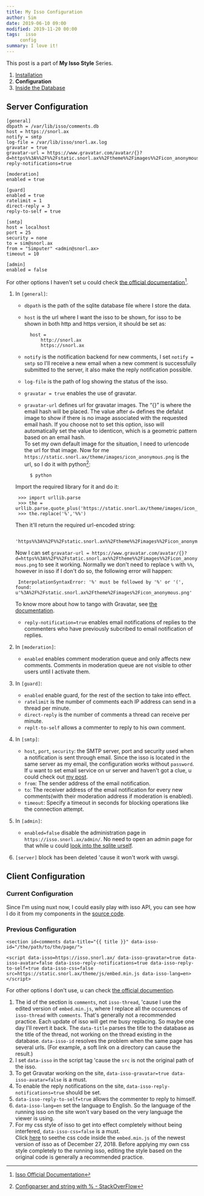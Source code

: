 ```yaml
---
title: My Isso Configuration
author: Sim
date: 2019-06-10 09:00
modified: 2019-11-20 00:00
tags:  isso
	 config
summary: I love it!
---
```


<div id="series" markdown="1">

This post is a part of __My Isso Style__ Series.

1. [Installation](/terminal/2016/07/12/start-to-use-isso/)
2. __Configuration__
3. [Inside the Database](/terminal/2019/06/10/inside-the-isso-database/)

</div>

## Server Configuration

	[general]
	dbpath = /var/lib/isso/comments.db
	host = https://snorl.ax
	notify = smtp
	log-file = /var/lib/isso/snorl.ax.log
	gravatar = true
	gravatar-url = https://www.gravatar.com/avatar/{}?d=https%%3A%%2F%%2Fstatic.snorl.ax%%2Ftheme%%2Fimages%%2Ficon_anonymous.png
	reply-notifications=true

	[moderation]
	enabled = true

	[guard]
	enabled = true
	ratelimit = 1
	direct-reply = 3
	reply-to-self = true

	[smtp]
	host = localhost
	port = 25
	security = none
	to = sim@snorl.ax
	from = "Simputer" <admin@snorl.ax>
	timeout = 10

	[admin]
	enabled = false

For other options I haven't set u could check <a href="https://posativ.org/isso/docs/configuration/server/" target="_blank">the official documentation</a>[^1].  

1. In `[general]`:  

	* `dbpath` is the path of the sqlite database file where I store the data.  
	* `host` is the url where I want the isso to be shown, for isso to be shown in both http and https version, it should be set as:  

			host =
				http://snorl.ax
				https://snorl.ax

	* `notify` is the notification backend for new comments, I set `notify = smtp` so I'll receive a new email when a new comment is successfully submitted to the server, it also make the reply notification possible.  
	* `log-file` is the path of log showing the status of the isso.
	* `gravatar = true` enables the use of gravatar.  
	* `gravatar-url` defines url for gravatar images. The “{}” is where the email hash will be placed. The value after `d=` defines the defalut image  to show if there is no image associated with the requested email hash. If you choose not to set this option, isso will automatically set the value to identicon, which is a geometric pattern based on an email hash.  
	To set my own default image for the situation, I need to urlencode the url for that image. Now for me `https://static.snorl.ax/theme/images/icon_anonymous.png` is the url, so I do it with python[^2]:  

			$ python

	Import the required library for it and do it:  

		>>> import urllib.parse
		>>> the = urllib.parse.quote_plus('https://static.snorl.ax/theme/images/icon_anonymous.png')
		>>> the.replace('%','%%')

	Then it'll return the required url-encoded string:  
	
		'https%%3A%%2F%%2Fstatic.snorl.ax%%2Ftheme%%2Fimages%%2Ficon_anonymous.png'
	
	Now I can set `gravatar-url = https://www.gravatar.com/avatar/{}?d=https%%3A%%2F%%2Fstatic.snorl.ax%%2Ftheme%%2Fimages%%2Ficon_anonymous.png` to see it working. Normally we don't need to replace `%` with `%%`, however in isso if I don't do so, the following error will happen:  
	
		InterpolationSyntaxError: '%' must be followed by '%' or '(', found: u'%3A%2F%2Fstatic.snorl.ax%2Ftheme%2Fimages%2Ficon_anonymous.png'  
	
	To know more about how to tango with Gravatar, see <a href="https://en.gravatar.com/site/implement/images/" target="_blank">the documentation</a>.  

	* `reply-notification=true` enables email notifications of replies to the commenters who have previously subcribed to email notification of replies.  

2. In `[moderation]`:  

	* `enabled` enables comment moderation queue and only affects new comments. Comments in moderation queue are not visible to other users until I activate them.  

3. In `[guard]`:  

	* `enabled` enable guard, for the rest of the section to take into effect.  
	* `ratelimit` is the number of comments each IP address can send in a thread per minute.  
	* `direct-reply` is the number of comments a thread can receive per minute.  
	* `replt-to-self` allows a commenter to reply to his own comment.

4. In `[smtp]`:  

	* `host`, `port`, `security`: the SMTP server, port and security used when a notification is sent through email. Since the isso is located in the same server as my email, the configuration works without `password`. If u want to set email service on ur server and haven't got a clue, u could check out [my post](/terminal/2018/12/27/running-email-service-on-my-own-server/).  
	* `from`: The sender address of the email notification.  
	* `to`: The receiver address of the email notification for every new comments(with their moderation address if moderation is enabled).  
	* `timeout`: Specify a timeout in seconds for blocking operations like the connection attempt.  

5. In `[admin]`:

	* `enabled=false` disable the administration page in `https://isso.snorl.ax/admin/`. No need to open an admin page for that while u could [look into the sqlite urself](/terminal/2019/06/10/inside-the-isso-database/).  

6. `[server]` block has been deleted 'cause it won't work with uwsgi.

## Client Configuration

### Current Configuration

Since I'm using nuxt now, I could easily play with isso API, you can see how I do it from my components in the [source code](https://github.com/SnorlaxYum/Simputer/tree/master/components).

### Previous Configuration  

	<section id=comments data-title="{{ title }}" data-isso-id="/the/path/to/the/page/">

	<script data-isso=https://isso.snorl.ax/ data-isso-gravatar=true data-isso-avatar=false data-isso-reply-notifications=true data-isso-reply-to-self=true data-isso-css=false src=https://static.snorl.ax/theme/js/embed.min.js data-isso-lang=en></script>

For other options I don't use, u can check <a href="https://posativ.org/isso/docs/configuration/client/" target="_blank">the official documention</a>.  

1. The id of the section is `comments`, not `isso-thread`, 'cause I use the edited version of `embed.min.js`, where I replace all the occurences of `isso-thread` with `comments`. That's generally not a recommended practice. Each update of isso will get me busy replacing. So maybe one day I'll revert it back. The `data-title` parses the title to the database as the title of the thread, not working on the thread existing in the database. `data-isso-id` resolves the problem when the same page has several urls. (For example, a soft link on a directory can cause the result.)  
2. I set `data-isso` in the script tag 'cause the `src` is not the original path of the isso.  
3. To get Gravatar working on the site, `data-isso-gravatar=true data-isso-avatar=false` is a must.  
4. To enable the reply notifications on the site, `data-isso-reply-notifications=true` should be set.  
5. `data-isso-reply-to-self=true` allows the commenter to reply to himself.  
6. `data-isso-lang=en` set the language to English. So the language of the running isso on the site won't vary based on the very language the viewer is using.  
7. For my css style of isso to get into effect completely without being interfered, `data-isso-css=false` is a must.  
	Click <a href="https://static.snorl.ax/isso.css">here</a> to seethe css code inside the `embed.min.js` of the newest version of isso as of December 27, 2018. Before applying my own css style completely to the running isso, editing the style based on the original code is generally a recommended practice.  


[^1]: <a href="https://posativ.org/isso/docs/" target="_blank">Isso Official Documentation</a>  
[^2]: <a href="https://stackoverflow.com/a/28874886/9850945" target="_blank">Configparser and string with % - StackOverFlow</a>
